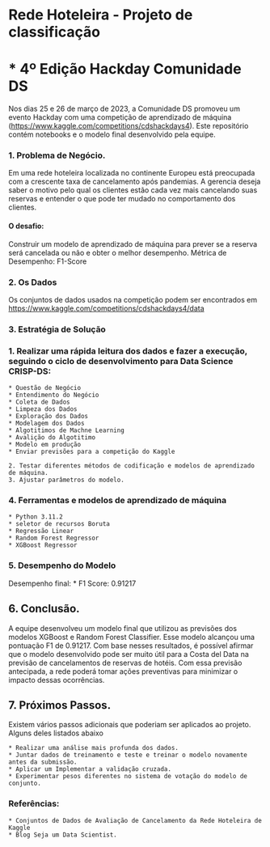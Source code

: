 # Rede Hoteleira - Projeto de classificação

#  * 4º Edição Hackday Comunidade DS

Nos dias 25 e 26 de março de 2023, a Comunidade DS promoveu um evento Hackday com uma competição de aprendizado de máquina (https://www.kaggle.com/competitions/cdshackdays4).
Este repositório contém notebooks e o modelo final desenvolvido pela equipe.

### 1. Problema de Negócio.

Em uma rede hoteleira  localizada no continente Europeu está preocupada com a crescente taxa de cancelamento após pandemias.
A gerencia deseja saber o motivo pelo qual os clientes estão cada vez mais cancelando suas reservas e entender o que pode ter mudado no comportamento dos clientes.

####  O desafio: 
Construir um modelo de aprendizado de máquina para prever se a reserva será cancelada ou não e obter o melhor desempenho.
Métrica de Desempenho: F1-Score

### 2. Os Dados
Os conjuntos de dados usados na competição podem ser encontrados em https://www.kaggle.com/competitions/cdshackdays4/data
### 3. Estratégia de Solução

### 1. Realizar uma rápida leitura dos dados e fazer a execução, seguindo o ciclo de desenvolvimento para Data Science CRISP-DS:

    * Questão de Negócio
    * Entendimento do Negócio
    * Coleta de Dados
    * Limpeza dos Dados
    * Exploração dos Dados
    * Modelagem dos Dados
    * Algotitimos de Machne Learning
    * Avalição do Algotitimo
    * Modelo em produção
    * Enviar previsões para a competição do Kaggle
    
    2. Testar diferentes métodos de codificação e modelos de aprendizado de máquina.
    3. Ajustar parâmetros do modelo.
    
### 4. Ferramentas e modelos de aprendizado de máquina
    * Python 3.11.2
    * seletor de recursos Boruta
    * Regressão Linear
    * Random Forest Regressor
    * XGBoost Regressor
   

### 5. Desempenho do Modelo
Desempenho final:
    * F1 Score: 0.91217
    
## 6. Conclusão.
A equipe desenvolveu um modelo final que utilizou as previsões dos modelos XGBoost e Random Forest Classifier. Esse modelo alcançou uma pontuação F1 de 0.91217. Com base nesses resultados, é possível afirmar que o modelo desenvolvido pode ser muito útil para a Costa del Data na previsão de cancelamentos de reservas de hotéis. Com essa previsão antecipada, a rede poderá tomar ações preventivas para minimizar o impacto dessas ocorrências.

## 7. Próximos Passos.
Existem vários passos adicionais que poderiam ser aplicados ao projeto. Alguns deles listados abaixo

    * Realizar uma análise mais profunda dos dados.
    * Juntar dados de treinamento e teste e treinar o modelo novamente antes da submissão.
    * Aplicar um Implementar a validação cruzada.
    * Experimentar pesos diferentes no sistema de votação do modelo de conjunto.

### Referências:
    * Conjuntos de Dados de Avaliação de Cancelamento da Rede Hoteleira de Kaggle
    * Blog Seja um Data Scientist.
